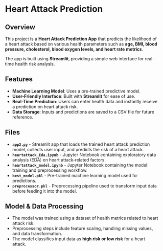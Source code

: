 # Heart Attack Prediction 

## Overview
This project is a **Heart Attack Prediction App** that predicts the likelihood of a heart attack based on various health parameters such as **age, BMI, blood pressure, cholesterol, blood oxygen levels, and heart rate metrics**.

The app is built using **Streamlit**, providing a simple web interface for real-time health risk analysis.

## Features
- **Machine Learning Model**: Uses a pre-trained predictive model.
- **User-Friendly Interface**: Built with **Streamlit** for ease of use.
- **Real-Time Prediction**: Users can enter health data and instantly receive a prediction on heart attack risk.
- **Data Storage**: Inputs and predictions are saved to a CSV file for future reference.

## Files
- **`app2.py`** - Streamlit app that loads the trained heart attack prediction model, collects user input, and predicts the risk of a heart attack.
- **`heartattack_Eda.ipynb`** - Jupyter Notebook containing exploratory data analysis (EDA) on heart attack-related factors.
- **`heartattack_model.ipynb`** - Jupyter Notebook containing the model training and preprocessing workflow.
- **`best_model.pkl`** - Pre-trained machine learning model used for predictions.
- **`preprocessor.pkl`** - Preprocessing pipeline used to transform input data before feeding it into the model.


## Model & Data Processing
- The model was trained using a dataset of health metrics related to heart attack risk.
- Preprocessing steps include feature scaling, handling missing values, and data transformation.
- The model classifies input data as **high risk or low risk** for a heart attack.


